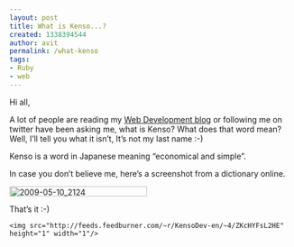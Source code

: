 ```yaml
---
layout: post
title: What is Kenso...?
created: 1338394544
author: avit
permalink: /what-kenso
tags:
- Ruby
- web
---
```

<p>Hi all,</p>

<p>A lot of people are reading my <a href='http://www.kensodev.com/' title='Web Development Blog'>Web Development blog</a> or following me on twitter have been asking me, what is Kenso? What does that word mean? Well, I’ll tell you what it isn’t, It’s not my last name :-)</p>

<p>Kenso is a word in Japanese meaning “economical and simple”.</p>

<p>In case you don’t believe me, here’s a screenshot from a dictionary online.</p>
<a href='http://www.kensodev.com/wp-content/uploads/2009/05/20090510-2124.png'><img alt='2009-05-10_2124' border='0' height='18' src='http://www.kensodev.com/wp-content/uploads/2009/05/20090510-2124-thumb.png' style='display: inline; border: 0px;' title='2009-05-10_2124' width='244' /></a>
<p>That’s it :-)</p>
      
    <img src="http://feeds.feedburner.com/~r/KensoDev-en/~4/ZKcHYFsL2HE" height="1" width="1"/>
